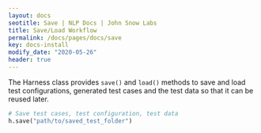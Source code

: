 ```yaml
---
layout: docs
seotitle: Save | NLP Docs | John Snow Labs
title: Save/Load Workflow
permalink: /docs/pages/docs/save
key: docs-install
modify_date: "2020-05-26"
header: true
---
```


<div class="main-docs" markdown="1"><div class="h3-box" markdown="1">

The Harness class provides `save()` and `load()` methods to save and load test configurations, generated test cases and the test data so that it can be reused later.
      
```python
# Save test cases, test configuration, test data  
h.save("path/to/saved_test_folder")
```

</div></div>